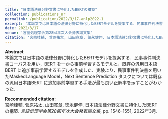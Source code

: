 ```yaml
---
title: "日本語法律分野文書に特化したBERTの構築"
collection: publications_nr
permalink: /publication/2022/3/17-anlp2022-1
excerpt: '本論文では日本語の法律分野に特化したBERTモデルを提案する．民事事件判決書コーパスを用い，BERT を一から事前学習するモデルと，既存の汎用日本語BERT に追加事前学習するモデルを作成した．実験より，民事事件判決書を用いたMaskedLanguage Model，Next Sentence Prediction タスクについては既存の汎用日本語BERT に追加事前学習する手法が最も良い正解率を示すことがわかった．'
date: 2022/3/17
venue: '言語処理学会第28回年次大会発表論文集'
citation: '宮崎桂輔, 菅原祐太, 山田寛章, 徳永健伸. 日本語法律分野文書に特化したBERT の構築. <i>言語処理学会第28回年次大会発表論文集</i>, pp. 1546-1551, 2022年3月.'
---
```

**Abstract**   
本論文では日本語の法律分野に特化したBERTモデルを提案する．民事事件判決書コーパスを用い，BERT を一から事前学習するモデルと，既存の汎用日本語BERT に追加事前学習するモデルを作成した．実験より，民事事件判決書を用いたMaskedLanguage Model，Next Sentence Prediction タスクについては既存の汎用日本語BERT に追加事前学習する手法が最も良い正解率を示すことがわかった．

**Recommended citation:**   
宮崎桂輔, 菅原祐太, 山田寛章, 徳永健伸. 日本語法律分野文書に特化したBERT の構築. <i>言語処理学会第28回年次大会発表論文集</i>, pp. 1546-1551, 2022年3月.